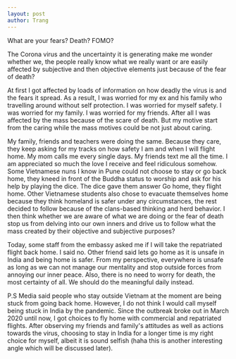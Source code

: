```yaml
---
layout: post
author: Trang
---
```


What are your fears? Death? FOMO? 

The Corona virus and the uncertainty it is generating make me wonder whether we, the people really know what we really want or are easily affected by subjective and then objective elements just because of the fear of death?

At first I got affected by loads of information on how deadly the virus is and the fears it spread. As a result, I was worried for my ex and his family who travelling around without self protection. I was worried for myself safety. I was worried for my family. I was worried for my friends. After all I was affected by the mass because of the scare of death. But my motive start from the caring while the mass motives could be not just about caring.

My family, friends and teachers were doing the same. Because they care, they keep asking for my tracks on how safety I am and when I will flight home. My mom calls me every single days. My friends text me all the time. I am appreciated so much the love I receive and feel ridiculous somehow. Some Vietnamese nuns I know in Pune could not choose to stay or go back home, they kneed in front of the Buddha status to worship and ask for his help by playing the dice. The dice gave them answer Go home, they flight home. Other Vietnamese students also chose to evacuate themselves home because they think homeland is safer under any circumstances, the rest decided to follow because of the clans-based thinking and herd behavior. I then think whether we are aware of what we are doing or the fear of death stop us from delving into our own inners and drive us to follow what the mass created by their objective and subjective purposes?

Today, some staff from the embassy asked me if I will take the repatriated flight back home. I said no. Other friend said lets go home as it is unsafe in India and being home is safer. From my perspective, everywhere is unsafe as long as we can not manage our mentality and stop outside forces from annoying our inner peace. Also, there is no need to worry for death, the most certainty of all. We should do the meaningful daily instead.

P.S Media said people who stay outside Vietnam at the moment are being stuck from going back home. However, I do not think I would call myself being stuck in India by the pandemic. Since the outbreak broke out in March 2020 until now, I got choices to fly home with commercial and repatriated flights. After observing my friends and family's attitudes as well as actions towards the virus, choosing to stay in India for a longer time is my right choice for myself, albeit it is sound selfish (haha this is another interesting angle which will be discussed later).
